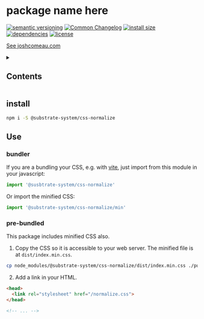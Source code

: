 # package name here
[![semantic versioning](https://img.shields.io/badge/semver-2.0.0-blue?logo=semver&style=flat-square)](https://semver.org/)
[![Common Changelog](https://nichoth.github.io/badge/common-changelog.svg)](./CHANGELOG.md)
[![install size](https://flat.badgen.net/packagephobia/install/@substrate-system/css-normalize&cache-control=no-cache)](https://packagephobia.com/result?p=@substrate-system/css-normalize)
[![dependencies](https://img.shields.io/badge/dependencies-zero-brightgreen.svg?style=flat-square)](package.json)
[![license](https://img.shields.io/badge/license-MIT-brightgreen.svg?style=flat-square)](LICENSE)

[See joshcomeau.com](https://www.joshwcomeau.com/css/custom-css-reset/)

<details><summary><h2>Contents</h2></summary>

<!-- toc -->

- [install](#install)
- [Use](#use)
  * [bundler](#bundler)
  * [pre-bundled](#pre-bundled)

<!-- tocstop -->

</details>

## install

```sh
npm i -S @substrate-system/css-normalize
```

## Use

### bundler
If you are a bundling your CSS, e.g. with [vite](https://vite.dev/), just import from this module in your javascript:

```js
import '@susbtrate-system/css-normalize'
```

Or import the minified CSS:
```js
import '@substrate-system/css-normalize/min'
```

### pre-bundled
This package includes minified CSS also.

1. Copy the CSS so it is accessible to your web server. The minified file is at `dist/index.min.css`.

```sh
cp node_modules/@substrate-system/css-normalize/dist/index.min.css ./public/normalize.css
```

2. Add a link in your HTML.

```html
<head>
  <link rel="stylesheet" href="/normalize.css">
</head>

<!-- ... -->
```
